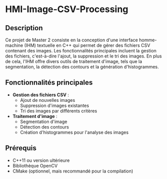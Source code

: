 # HMI-Image-CSV-Processing

## Description
Ce projet de Master 2 consiste en la conception d'une interface homme-machine (IHM) textuelle en C++ qui permet de gérer des fichiers CSV contenant des images. Les fonctionnalités principales incluent la gestion des fichiers, c'est-à-dire l'ajout, la suppression et le tri des images. En plus de cela, l'IHM offre divers outils de traitement d'image, tels que la segmentation, la détection des contours et la génération d'histogrammes.

## Fonctionnalités principales
- **Gestion des fichiers CSV** :
  - Ajout de nouvelles images
  - Suppression d'images existantes
  - Tri des images par différents critères
- **Traitement d'image** :
  - Segmentation d'image
  - Détection des contours
  - Création d'histogrammes pour l'analyse des images

## Prérequis
- C++11 ou version ultérieure
- Bibliothèque OpenCV
- CMake (optionnel, mais recommandé pour la compilation)

